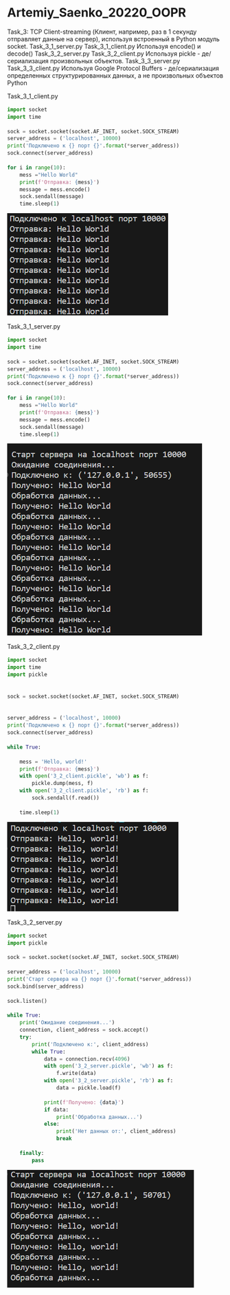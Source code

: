 # Artemiy_Saenko_20220_OOPR

Task_3: TCP Client-streaming (Клиент, например, раз в 1 секунду отправляет данные на сервер), используя встроенный в Python модуль socket. Task_3_1_server.py Task_3_1_client.py Используя encode() и decode() Task_3_2_server.py Task_3_2_client.py Используя pickle - де/сериализация произвольных объектов. Task_3_3_server.py Task_3_3_client.py Используя Google Protocol Buffers - де/сериализация определенных структурированных данных, а не произвольных объектов Python

Task_3_1_client.py

```python
import socket
import time

sock = socket.socket(socket.AF_INET, socket.SOCK_STREAM)
server_address = ('localhost', 10000)
print('Подключено к {} порт {}'.format(*server_address))
sock.connect(server_address)

for i in range(10):
    mess ="Hello World"
    print(f'Отправка: {mess}')
    message = mess.encode()
    sock.sendall(message)
    time.sleep(1)
```

![how_work](https://github.com/FLEKSE/Artemiy_Saenko_20220_OOPR/blob/main/task%203/img/client%203.1.png)

Task_3_1_server.py

```python
import socket
import time

sock = socket.socket(socket.AF_INET, socket.SOCK_STREAM)
server_address = ('localhost', 10000)
print('Подключено к {} порт {}'.format(*server_address))
sock.connect(server_address)

for i in range(10):
    mess ="Hello World"
    print(f'Отправка: {mess}')
    message = mess.encode()
    sock.sendall(message)
    time.sleep(1)
```

![how_work](https://github.com/FLEKSE/Artemiy_Saenko_20220_OOPR/blob/main/task%203/img/server%203.1.png)

Task_3_2_client.py

```python
import socket
import time
import pickle


sock = socket.socket(socket.AF_INET, socket.SOCK_STREAM)


server_address = ('localhost', 10000) 
print('Подключено к {} порт {}'.format(*server_address))
sock.connect(server_address)

while True:

    mess = 'Hello, world!'
    print(f'Отправка: {mess}')
    with open('3_2_client.pickle', 'wb') as f:
        pickle.dump(mess, f)
    with open('3_2_client.pickle', 'rb') as f:
        sock.sendall(f.read())
    
    time.sleep(1)
```

![how_work](https://github.com/FLEKSE/Artemiy_Saenko_20220_OOPR/blob/main/task%203/img/client%203.2.png)

Task_3_2_server.py

```python
import socket
import pickle

sock = socket.socket(socket.AF_INET, socket.SOCK_STREAM)

server_address = ('localhost', 10000)
print('Старт сервера на {} порт {}'.format(*server_address))
sock.bind(server_address)

sock.listen()

while True:
    print('Ожидание соединения...')
    connection, client_address = sock.accept()
    try:
        print('Подключено к:', client_address)
        while True:
            data = connection.recv(4096)
            with open('3_2_server.pickle', 'wb') as f:
                f.write(data)
            with open('3_2_server.pickle', 'rb') as f:
                data = pickle.load(f)
            
            print(f'Получено: {data}')
            if data:
                print('Обработка данных...')
            else:
                print('Нет данных от:', client_address)
                break

    finally:
        pass
```

![how_work](https://github.com/FLEKSE/Artemiy_Saenko_20220_OOPR/blob/main/task%203/img/server%203.2.png)